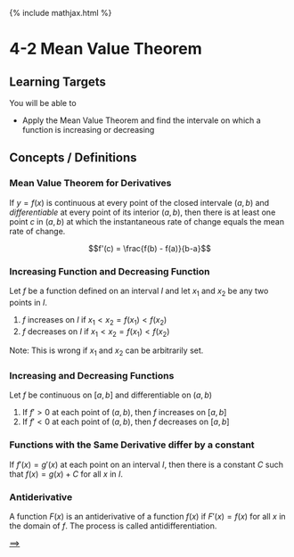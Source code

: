 {% include mathjax.html %}

# 4-2 Mean Value Theorem

## Learning Targets

You will be able to
- Apply the Mean Value Theorem and find the intervale on which a function is increasing or decreasing

## Concepts / Definitions

### Mean Value Theorem for Derivatives
If $y = f(x)$ is continuous at every point of the closed intervale $(a,b)$ and _differentiable_ at every point of its interior $(a,b)$, then there is at least one point $c$ in $(a, b)$ at which the instantaneous rate of change equals the mean rate of change.

$$f'(c) = \frac{f(b) - f(a)}{b-a}$$

### Increasing Function and Decreasing Function
Let $f$ be a function defined on an interval $I$ and let $x_1$ and $x_2$ be any two points in $I$.
 1. $f$ increases on $I$ if $x_1 < x_2 = f(x_1) < f(x_2)$
 2. $f$ decreases on $I$ if $x_1 < x_2 = f(x_1) < f(x_2)$

Note: This is wrong if $x_1$ and $x_2$ can be arbitrarily set.

### Increasing and Decreasing Functions
Let $f$ be continuous on $[a,b]$ and differentiable on $(a,b)$
 1. If $f'>0$ at each point of $(a,b)$, then $f$ increases on $[a,b]$
 2. If $f'<0$ at each point of $(a,b)$, then $f$ decreases on $[a,b]$

### Functions with the Same Derivative differ by a constant
If $f'(x) = g'(x)$ at each point on an interval $I$, then there is a constant $C$ such that $f(x) = g(x) + C$ for all $x$ in $I$.

### Antiderivative
A function $F(x)$ is an antiderivative of a function $f(x)$ if $F'(x) = f(x)$ for all $x$ in the domain of $f$. The process is called antidifferentiation.

[==>](4-3-using-derivatives-to-analyze-graphs-of-functions.md)
